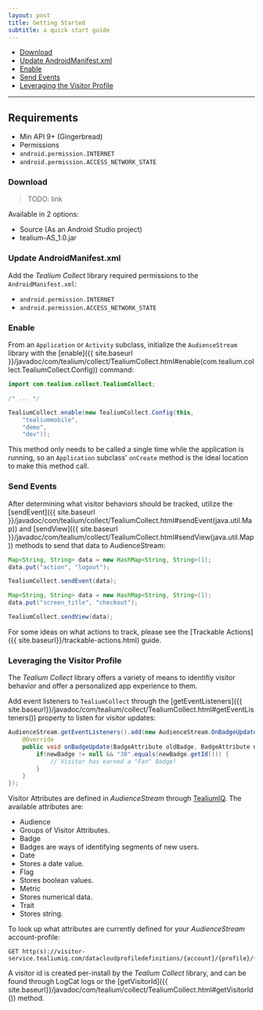```yaml
---
layout: post
title: Getting Started
subtitle: a quick start guide
---
```


* [Download](getting-started.html#download)
* [Update AndroidManifest.xml](getting-started.html#android-manifest)
* [Enable](getting-started.html#enable)
* [Send Events](getting-started.html#send-events)
* [Leveraging the Visitor Profile](getting-started.html#visitor-profile)
 
<hr/>
 
<!--more-->
 
## Requirements

* Min API 9+ (Gingerbread)
* Permissions
 * ```android.permission.INTERNET```
 * ```android.permission.ACCESS_NETWORK_STATE```  
 
### <span id="download"/>Download

> TODO: link

Available in 2 options: 

* Source (As an Android Studio project)
* tealium-AS_1.0.jar 

### <span id="android-manifest"/> Update AndroidManifest.xml

Add the *Tealium Collect* library required permissions to the ```AndroidManifest.xml```:

* ```android.permission.INTERNET```
* ```android.permission.ACCESS_NETWORK_STATE```

### <span id="enable"/>Enable

From an ```Application``` or ```Activity``` subclass, initialize the ```AudienceStream``` library with the [enable]({{ site.baseurl }}/javadoc/com/tealium/collect/TealiumCollect.html#enable(com.tealium.collect.TealiumCollect.Config)) command: 

```java
import com.tealium.collect.TealiumCollect;

/* ... */

TealiumCollect.enable(new TealiumCollect.Config(this, 
    "tealiummobile", 
    "demo", 
    "dev"));
```

This method only needs to be called a single time while the application is running, so an ```Application``` subclass' ```onCreate``` method is the ideal location to make this method call.

### <span id="send-events"/>Send Events

After determining what visitor behaviors should be tracked, utilize the [sendEvent]({{ site.baseurl }}/javadoc/com/tealium/collect/TealiumCollect.html#sendEvent(java.util.Map)) and [sendView]({{ site.baseurl }}/javadoc/com/tealium/collect/TealiumCollect.html#sendView(java.util.Map)) methods to send that data to AudienceStream: 

```java
Map<String, String> data = new HashMap<String, String>(1);
data.put("action", "logout");

TealiumCollect.sendEvent(data);
```

```java
Map<String, String> data = new HashMap<String, String>(1);
data.put("screen_title", "checkout");

TealiumCollect.sendView(data);
```

For some ideas on what actions to track, please see the [Trackable Actions]({{ site.baseurl}}/trackable-actions.html) guide.

### <span id="visitor-profile"/>Leveraging the Visitor Profile

The *Tealium Collect* library offers a variety of means to identifiy visitor behavior and offer a personalized app experience to them.  

Add event listeners to ```TealiumCollect``` through the [getEventListeners]({{ site.baseurl}}/javadoc/com/tealium/collect/TealiumCollect.html#getEventListeners()) property to listen for visitor updates: 

```java
AudienceStream.getEventListeners().add(new AudienceStream.OnBadgeUpdateListener() {
    @Override
    public void onBadgeUpdate(BadgeAttribute oldBadge, BadgeAttribute newBadge) {
        if(newBadge != null && "30".equals(newBadge.getId())) {
            // Visitor has earned a "Fan" Badge!
        }
    }   
});
```   
 
Visitor Attributes are defined in *AudienceStream* through [TealiumIQ](https://my.tealiumiq.com). The available attributes are:  
 
* Audience
 * Groups of Visitor Attributes.
* Badge
 * Badges are ways of identifying segments of new users.
* Date
 * Stores a date value.
* Flag
 * Stores boolean values.
* Metric
 * Stores numerical data.
* Trait
 * Stores string. 

To look up what attributes are currently defined for your *AudienceStream* account-profile: 

```
GET http(s)://visitor-service.tealiumiq.com/datacloudprofiledefinitions/{account}/{profile}/{visitor_id}
``` 

A visitor id is created per-install by the *Tealium Collect* library, and can be found through LogCat logs or the [getVisitorId]({{ site.baseurl}}/javadoc/com/tealium/collect/TealiumCollect.html#getVisitorId()) method.